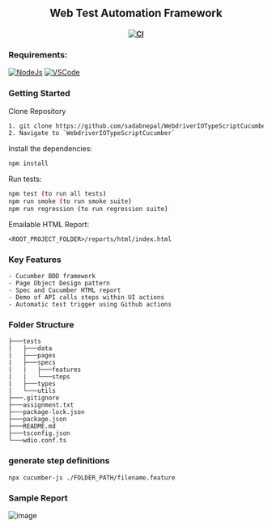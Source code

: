<h2 align="center"> Web Test Automation Framework </h2>

<h4 align="center">
	
[![CI](https://github.com/sadabnepal/WebdriverIOTypeScriptCucumber/actions/workflows/main.yml/badge.svg)](https://github.com/sadabnepal/WebdriverIOTypeScriptCucumber/actions/workflows/main.yml)

</h4>

### Requirements:
[![NodeJs](https://img.shields.io/badge/-NodeJS%20v16%20OR%20later-%23339933?logo=npm)](https://nodejs.org/en/download/)
[![VSCode](https://img.shields.io/badge/-Visual%20Studio%20Code-%233178C6?logo=visual-studio-code)](https://code.visualstudio.com/download)

### Getting Started
Clone Repository
```bash
1. git clone https://github.com/sadabnepal/WebdriverIOTypeScriptCucumber.git
2. Navigate to `WebdriverIOTypeScriptCucumber`
```

Install the dependencies:
```bash
npm install
```

Run tests:
```bash
npm test (to run all tests)
npm run smoke (to run smoke suite)
npm run regression (to run regression suite)
```

Emailable HTML Report:
```
<ROOT_PROJECT_FOLDER>/reports/html/index.html
```
### Key Features
	- Cucumber BDD framework
	- Page Object Design pattern
	- Spec and Cucumber HTML report
	- Demo of API calls steps within UI actions
	- Automatic test trigger using Github actions

### Folder Structure
```
├───tests
|   ├───data
|   ├───pages
|   ├───specs
|   |   ├───features
|   |   └───steps
|   ├───types
|   └───utils
├───.gitignore
├───assignment.txt
├───package-lock.json
├───package.json
├───README.md
├───tsconfig.json
└───wdio.conf.ts
```

### generate step definitions
```
npx cucumber-js ./FOLDER_PATH/filename.feature  
```
### Sample Report
![image](https://user-images.githubusercontent.com/65847528/142774279-1e18cbd2-9869-4fd9-ac3b-af397022fa73.png)

